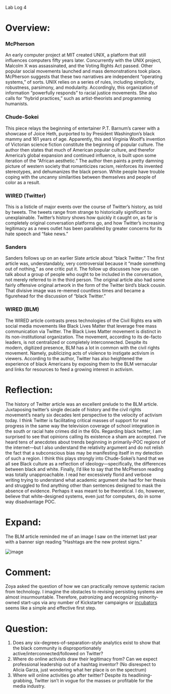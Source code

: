 Lab Log 4

# Overview: 

### McPherson

An early computer project at MIT created UNIX, a platform that still influences computers fifty years later. Concurrently with the UNIX project, Malcolm X was assassinated, and the Voting Rights Act passed. Other popular social movements launched and mass demonstrations took place. McPherson suggests that these two narratives are independent “operating systems,” of sorts. UNIX relies on a series of rules, including simplicity, robustness, parsimony, and modularity. Accordingly, this organization of information “powerfully responds” to racial justice movements. She also calls for “hybrid practices,” such as artist-theorists and programming humanists.

### Chude-Sokei

This piece relays the beginning of entertainer P.T. Barnum’s career with a showcase of Joice Heth, purported to by President Washington’s black mammy and 161 years of age. Apparently, this and Virginia Woolf’s invention of Victorian science fiction constitute the beginning of popular culture. The author then states that much of American popular culture, and therefor America’s global expansion and continued influence, is built upon some iteration of the “African aesthetic.” The author then paints a pretty damning picture of western society that romanticizes racism, reinforces its invented stereotypes, and dehumanizes the black person. White people have trouble coping with the uncanny similarities between themselves and people of color as a result.

### WIRED (Twitter)

This is a listicle of major events over the course of Twitter’s history, as told by tweets. The tweets range from strange to historically significant to unexplainable. Twitter’s history shows how quickly it caught on, as far is completely original conversation platforms go, and how Twitter’s increasing legitimacy as a news outlet has been paralleled by greater concerns for its hate speech and “fake news.”

### Sanders

Sanders follows up on an earlier Slate article about “black Twitter.” The first article was, understandably, very controversial because it “made something out of nothing,” as one critic put it. The follow up discusses how you can talk about a group of people who ought to be included in the conversation, not merely referred to in the third person. The original article also had some fairly offensive original artwork in the form of the Twitter bird’s black cousin. That divisive image was re-memed countless times and became a figurehead for the discussion of “black Twitter.”

### WIRED (BLM)

The WIRED article contrasts press technologies of the Civil Rights era with social media movements like Black Lives Matter that leverage free mass communication via Twitter. The Black Lives Matter movement is distinct in its non-institutional organization. The movement, according to its de-facto leaders, is not centralized or completely interconnected. Despite its modern, digitized presence, BLM has a lot in common with the civil rights movement. Namely, publicizing acts of violence to instigate activism in viewers. According to the author, Twitter has also heightened the experience of black Americans by exposing them to the BLM vernacular and links for resources to feed a growing interest in activism.

# Reflection:

The history of Twitter article was an excellent prelude to the BLM article. Juxtaposing twitter’s single decade of history and the civil rights movement’s nearly six decades lent perspective to the velocity of activism today. I think Twitter is facilitating critical masses of support for real progress in the same way the television coverage of school integration in the south or racial hate crimes did in the 60s. Regarding black twitter, I am surprised to see that opinions calling its existence a sham are accepted. I’ve heard tens of anecdotes about trends beginning in primarily-POC regions of the internet—but I also understand the relativity argument and do not relish the fact that a subconscious bias may be manifesting itself in my detection of such a region. I think this plays strongly into Chude-Sokei’s hand that we all see Black culture as a reflection of ideology—specifically, the differences between black and white. Finally, I’d like to say that the McPherson reading was totally unapproachable. I read her excessively florid and verbose writing trying to understand what academic argument she had for her thesis and struggled to find anything other than sentences designed to mask the absence of evidence. Perhaps it was meant to be theoretical. I do, however, believe that white-designed systems, even just for computers, do in some way disadvantage POC.

# Expand:

The BLM article reminded me of an image I saw on the internet last year with a banner sign reading “Hashtags are the new protest signs.” 

![image](http://mediad.publicbroadcasting.net/p/wunc/files/styles/x_large/public/201508/15770344667_fbda328966_b.jpg)

# Comment:

Zoya asked the question of how we can practically remove systemic racism from technology. I imagine the obstacles to revising persisting systems are almost insurmountable. Therefore, patronizing and recognizing minority-owned start-ups via any number of Kickstarter campaigns or [incubators](http://www.forbes.com/forbes/welcome/?toURL=http://www.forbes.com/sites/ruchikatulshyan/2016/04/30/the-100-million-fund-thats-fostering-minority-startup-entrepreneurs/&refURL=https://www.google.com/&referrer=https://www.google.com/) seems like a simple and effective first step. 

# Question:

1. Does any six-degrees-of-separation-style analytics exist to show that the black community is disproportionately active/interconnected/followed on Twitter?
2. Where do online activists draw their legitimacy from? Can we expect professional leadership out of a hashtag inventor? (No disrespect to Alicia Garza, just wondering what her place is on the spectrum)
3. Where will online activities go after twitter? Despite its headlining-grabbing, Twitter isn’t in vogue for the masses or profitable for the media industry.

	
